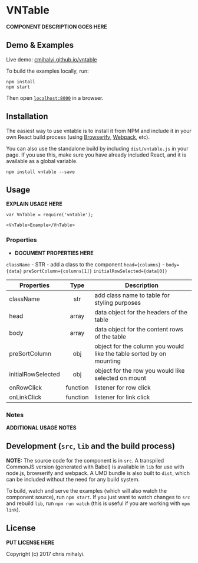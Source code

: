 # VNTable

__COMPONENT DESCRIPTION GOES HERE__


## Demo & Examples

Live demo: [cmihalyi.github.io/vntable](http://cmihalyi.github.io/vntable/)

To build the examples locally, run:

```
npm install
npm start
```

Then open [`localhost:8000`](http://localhost:8000) in a browser.


## Installation

The easiest way to use vntable is to install it from NPM and include it in your own React build process (using [Browserify](http://browserify.org), [Webpack](http://webpack.github.io/), etc).

You can also use the standalone build by including `dist/vntable.js` in your page. If you use this, make sure you have already included React, and it is available as a global variable.

```
npm install vntable --save
```


## Usage

__EXPLAIN USAGE HERE__

```
var VnTable = require('vntable');

<VnTable>Example</VnTable>
```

### Properties

* __DOCUMENT PROPERTIES HERE__

`className` - STR - add a class to the component
`head={columns}` -
`body={data}`
`preSortColumn={columns[1]}`
`initialRowSelected={data[0]}`

| Properties        | Type          | Description
| ----------------- |:-------------:| -----------
| className         | str           | add class name to table for styling purposes
| head              | array         | data object for the headers of the table
| body              | array         | data object for the content rows of the table
| preSortColumn     | obj           | object for the column you would like the table sorted by on mounting
| initialRowSelected| obj           | object for the row you would like selected on mount
| onRowClick        | function      | listener for row click
| onLinkClick       | function      | listener for link click


### Notes

__ADDITIONAL USAGE NOTES__


## Development (`src`, `lib` and the build process)

**NOTE:** The source code for the component is in `src`. A transpiled CommonJS version (generated with Babel) is available in `lib` for use with node.js, browserify and webpack. A UMD bundle is also built to `dist`, which can be included without the need for any build system.

To build, watch and serve the examples (which will also watch the component source), run `npm start`. If you just want to watch changes to `src` and rebuild `lib`, run `npm run watch` (this is useful if you are working with `npm link`).

## License

__PUT LICENSE HERE__

Copyright (c) 2017 chris mihalyi.
